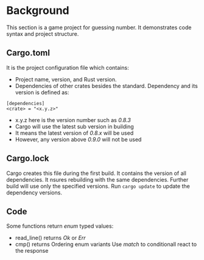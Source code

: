 # Background
This section is a game project for guessing number.
It demonstrates code syntax and project structure.

## Cargo.toml
It is the project configuration file which contains:
* Project name, version, and Rust version.
* Dependencies of other crates besides the standard.
Dependency and its version is defined as:
```
[dependencies]
<crate> = "<x.y.z>"
```
* x.y.z here is the version number such as *0.8.3*
* Cargo will use the latest sub version in building
* It means the latest version of *0.8.x* will be used
* However, any version above *0.9.0* will not be used

## Cargo.lock
Cargo creates this file during the first build.
It contains the version of all dependencies.
It nsures rebuilding with the same dependencies.
Further build will use only the specified versions.
Run `cargo update` to update the dependency versions.

## Code
Some functions return *enum* typed values:
* read_line() returns *Ok* or *Err*
* cmp() returns Ordering enum variants
Use *match* to conditionall react to the response